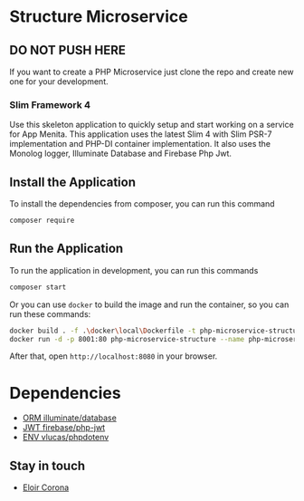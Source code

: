 # Structure Microservice

## DO NOT PUSH HERE

If you want to create a PHP Microservice just clone the repo and create new one for your development.

### Slim Framework 4

Use this skeleton application to quickly setup and start working on a service for App Menita. This application uses the latest Slim 4 with Slim PSR-7 implementation and PHP-DI container implementation. It also uses the Monolog logger, Illuminate Database and Firebase Php Jwt.

## Install the Application

To install the dependencies from composer, you can run this command
```bash
composer require
```

## Run the Application

To run the application in development, you can run this commands 

```bash
composer start
```

Or you can use `docker` to build the image and run the container, so you can run these commands:
```bash
docker build . -f .\docker\local\Dockerfile -t php-microservice-structure
docker run -d -p 8001:80 php-microservice-structure --name php-microservice-structure
```
After that, open `http://localhost:8080` in your browser.

# Dependencies

- [ORM illuminate/database](https://packagist.org/packages/illuminate/database)
- [JWT firebase/php-jwt](https://packagist.org/packages/firebase/php-jwt)
- [ENV vlucas/phpdotenv](https://packagist.org/packages/vlucas/phpdotenv)

## Stay in touch

- [Eloir Corona](https://eloircorona.com)
